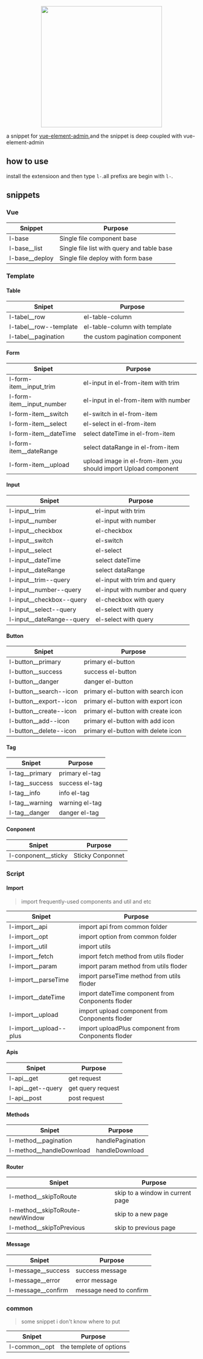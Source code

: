 <p align="center">
  <img width="320" src="https://wpimg.wallstcn.com/991f908a-98ea-47fe-8e01-fa4ca9fb0795.png">
</p>

a snippet for [vue-element-admin](https://github.com/PanJiaChen/vue-element-admin),and the snippet is deep coupled with vue-element-admin

## how to use

install the extensioon and then type `l-`.all prefixs are begin with `l-`.

## snippets

### Vue

| Snippet          | Purpose                                    |
| ---------------- | ------------------------------------------ |
| l-base           | Single file component base                 |
| l-base\_\_list   | Single file list with query and table base |
| l-base\_\_deploy | Single file deploy with form base          |

### Template

#### Table

| Snipet                   | Purpose                         |
| ------------------------ | ------------------------------- |
| l-tabel\_\_row           | el-table-column                 |
| l-tabel\_\_row--template | el-table-column with template   |
| l-tabel\_\_pagination    | the custom pagination component |

#### Form

| Snipet                      | Purpose                                                          |
| --------------------------- | ---------------------------------------------------------------- |
| l-form-item\_\_input_trim   | el-input in el-from-item with trim                               |
| l-form-item\_\_input_number | el-input in el-from-item with number                             |
| l-form-item\_\_switch       | el-switch in el-from-item                                        |
| l-form-item\_\_select       | el-select in el-from-item                                        |
| l-form-item\_\_dateTime     | select dateTime in el-from-item                                  |
| l-form-item\_\_dateRange    | select dataRange in el-from-item                                 |
| l-form-item\_\_upload       | upload image in el-from-item ,you should import Upload component |

#### Input

| Snipet                      | Purpose                        |
| --------------------------- | ------------------------------ |
| l-input\_\_trim             | el-input with trim             |
| l-input\_\_number           | el-input with number           |
| l-input\_\_checkbox         | el-checkbox                    |
| l-input\_\_switch           | el-switch                      |
| l-input\_\_select           | el-select                      |
| l-input\_\_dateTime         | select dateTime                |
| l-input\_\_dateRange        | select dataRange               |
| l-input\_\_trim--query      | el-input with trim and query   |
| l-input\_\_number--query    | el-input with number and query |
| l-input\_\_checkbox--query  | el-checkbox with query         |
| l-input\_\_select--query    | el-select with query           |
| l-input\_\_dateRange--query | el-select with query           |

#### Button

| Snipet                   | Purpose                            |
| ------------------------ | ---------------------------------- |
| l-button\_\_primary      | primary el-button                  |
| l-button\_\_success      | success el-button                  |
| l-button\_\_danger       | danger el-button                   |
| l-button\_\_search--icon | primary el-button with search icon |
| l-button\_\_export--icon | primary el-button with export icon |
| l-button\_\_create--icon | primary el-button with create icon |
| l-button\_\_add--icon    | primary el-button with add icon    |
| l-button\_\_delete--icon | primary el-button with delete icon |

#### Tag

| Snipet           | Purpose        |
| ---------------- | -------------- |
| l-tag\_\_primary | primary el-tag |
| l-tag\_\_success | success el-tag |
| l-tag\_\_info    | info el-tag    |
| l-tag\_\_warning | warning el-tag |
| l-tag\_\_danger  | danger el-tag  |

#### Conponent

| Snipet                | Purpose          |
| --------------------- | ---------------- |
| l-conponent\_\_sticky | Sticky Conponnet |

### Script

#### Import

> import frequently-used components and util and etc

| Snipet                   | Purpose                                            |
| ------------------------ | -------------------------------------------------- |
| l-import\_\_api          | import api from common folder                      |
| l-import\_\_opt          | import option from common folder                   |
| l-import\_\_util         | import utils                                       |
| l-import\_\_fetch        | import fetch method from utils floder              |
| l-import\_\_param        | import param method from utils floder              |
| l-import\_\_parseTime    | import parseTime method from utils floder          |
| l-import\_\_dateTime     | import dateTime component from Conponents floder   |
| l-import\_\_upload       | import upload component from Conponents floder     |
| l-import\_\_upload--plus | import uploadPlus component from Conponents floder |

#### Apis

| Snipet              | Purpose           |
| ------------------- | ----------------- |
| l-api\_\_get        | get request       |
| l-api\_\_get--query | get query request |
| l-api\_\_post       | post request      |

#### Methods

| Snipet                     | Purpose          |
| -------------------------- | ---------------- |
| l-method\_\_pagination     | handlePagination |
| l-method\_\_handleDownload | handleDownload   |

#### Router

| Snipet                            | Purpose                          |
| --------------------------------- | -------------------------------- |
| l-method\_\_skipToRoute           | skip to a window in current page |
| l-method\_\_skipToRoute-newWindow | skip to a new page               |
| l-method\_\_skipToPrevious        | skip to previous page            |

#### Message

| Snipet               | Purpose                 |
| -------------------- | ----------------------- |
| l-message\_\_success | success message         |
| l-message\_\_error   | error message           |
| l-message\_\_confirm | message need to confirm |

### common

> some snippet i don't know where to put

| Snipet          | Purpose                 |
| --------------- | ----------------------- |
| l-common\_\_opt | the templete of options |
